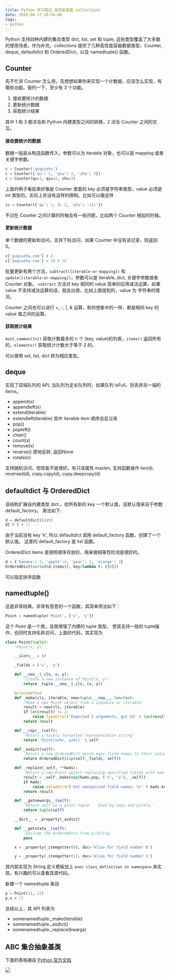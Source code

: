 ```yaml
---
title: Python 学习笔记 高性能容器 collections
date: 2016-04-17 20:54:06
tags:
- python
---
```


Python 支持四种内建的集合类型 dict, list, set 和 tuple, 这些类型覆盖了大多数的使用场景。作为补充，collections 提供了几种高性能容器数据类型，Counter, deque, defaultdict 和 OrderedDict，以及 namedtuple() 函数。
<!-- more -->
## Counter
先不忙讲 Counter 怎么用，先想想如果你来实现一个计数器，应该怎么实现，有哪些功能。我列一下，至少有 3 个功能。

1. 接收要统计的数据
2. 更新统计数据
3. 获取统计结果

其中 1 和 3 都涉及和 Python 内建类型之间的转换，2 涉及 Counter 之间的交互。

#### 接收要统计的数据
数据一般是从构造函数传入，参数可以为 iterable 对象，也可以是 mapping 或者关键字参数。 

```py
c = Counter('quqiuzhu')
c = Counter({'qu': 1, 'qiu': 2, 'zhu': 3})
c = Counter(qu=1, qiu=2, zhu=3)
``` 
上面的例子看起来好像是 Counter 里面的 key 必须是字符串类型，value 必须是 int 类型的，实际上并没有这样的限制。比如可以像这样

```py
cc = Counter({'qu': 1, 4: 2, 'zhu': 'str'})
```
不过在 Counter 之间计算的时候会有一些问题，比如两个 Counter 相加的时候。

#### 更新统计数据
单个数据的更新和访问，支持下标访问，如果 Counter 中没有该记录，则返回 0。

```py
c['quqiuzhu.com'] # 0
c['quqiuzhu.com'] = 10 # 10
```

批量更新有两个方法，`subtract([iterable-or-mapping])` 和 `update([iterable-or-mapping])`，参数可以是 iterable, dict, 关键字参数或者 Counter 对象。 `subtract` 方法对 key 相同的 value 简单的应用减法运算，如果 value 不支持减法运算的话，就会出错，比如上面提到的，value 为 字符串的情况。

Counter 之间也可以进行 +, -, |, & 运算，和你想象中的一样，都是相同 key 的 value 值之间的运算。

#### 获取统计结果
`most_common([n])` 获取计数最多的 n 个 (key, value)的列表，`items()` 返回所有的，`elements()` 获取统计计数大于等于 2 的。

可以使用 set, list, dict 转为相应类型。 

## deque
实现了双端队列的 API, 当队列为定长队列时，如果队列 isFull，则丢弃另一端的 items。

* append(x)
* appendleft(x)
* extend(iterable)
* extendleft(iterable) 其中 iterable item 顺序会反过来
* pop()
* popleft()
* clear()
* count(x)
* remove(x)
* reverse() 原地反转, 返回None
* rotate(n)

支持随机访问，但性能不是很好。有只读属性 maxlen, 支持函数操作 len(d), reversed(d), copy.copy(d), copy.deepcopy(d)

## defaultdict 与 OrderedDict
该结构扩展自内建类型 dict 。给所有新的 key 一个默认值，该默认值来自于参数 default_factory。
用法如下:

```py
d = defaultdict(list)
d['k'] # []
```
由于当前没有 key 'k', 所以 defaultdict 调用 default_factory 函数，创建了一个默认值。 这里的 default_factory 是 list 函数。

OrderedDict items 是按照顺序存放的，用来做相等性检测是很好的。

```py
d = {'banana': 3, 'apple':4, 'pear': 1, 'orange': 2}
OrderedDict(sorted(d.items(), key=lambda t: t[0]))
```
可以指定排序函数

## namedtuple()
这是非常经典，非常有意思的一个函数，其简单用法如下：

```py
Point = namedtuple('Point', ['x', 'y'])
```

这个 Point 是一个类，该类增强了内建的 tuple 类型。 使其支持一般的 tuple操作，也同时支持名称访问，上面的代码，其实现为

```py
class Point(tuple):
    'Point(x, y)'

    __slots__ = ()

    _fields = ('x', 'y')

    def __new__(_cls, x, y):
        'Create a new instance of Point(x, y)'
        return _tuple.__new__(_cls, (x, y))

    @classmethod
    def _make(cls, iterable, new=tuple.__new__, len=len):
        'Make a new Point object from a sequence or iterable'
        result = new(cls, iterable)
        if len(result) != 2:
            raise TypeError('Expected 2 arguments, got %d' % len(result))
        return result

    def __repr__(self):
        'Return a nicely formatted representation string'
        return 'Point(x=%r, y=%r)' % self

    def _asdict(self):
        'Return a new OrderedDict which maps field names to their values'
        return OrderedDict(zip(self._fields, self))

    def _replace(_self, **kwds):
        'Return a new Point object replacing specified fields with new values'
        result = _self._make(map(kwds.pop, ('x', 'y'), _self))
        if kwds:
            raise ValueError('Got unexpected field names: %r' % kwds.keys())
        return result

    def __getnewargs__(self):
        'Return self as a plain tuple.   Used by copy and pickle.'
        return tuple(self)

    __dict__ = _property(_asdict)

    def __getstate__(self):
        'Exclude the OrderedDict from pickling'
        pass

    x = _property(_itemgetter(0), doc='Alias for field number 0')

    y = _property(_itemgetter(1), doc='Alias for field number 1')
```

其内部实现为 String 定义模板加上 `exec class_definition in namespace` 来实现。有兴趣的可以查看其源代码。

新建一个 namedtuple 条目

```py
p = Point(11, 22)
p.x # 11
```

总结以上，其 API 列表为

* somenamedtuple._make(iterable)
* somenamedtuple._asdict()
* somenamedtuple._replace(kwargs)

## ABC 集合抽象基类
下面的表格摘自 [Python 官方文档][python]

![][image]

[python]: https://docs.python.org/2/library/collections.html
[image]: http://quqiuzhu.com/images/python_abc.png

